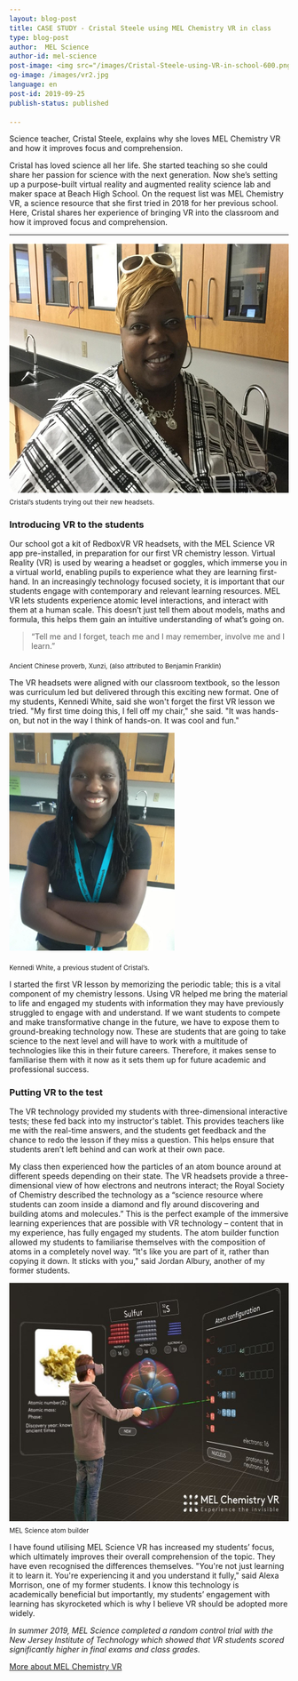```yaml
---
layout: blog-post
title: CASE STUDY - Cristal Steele using MEL Chemistry VR in class
type: blog-post
author:  MEL Science
author-id: mel-science
post-image: <img src="/images/Cristal-Steele-using-VR-in-school-600.png" width="600" height="450" alt="Cristal Steele from Islands High School">
og-image: /images/vr2.jpg
language: en
post-id: 2019-09-25
publish-status: published

---
```

Science teacher, Cristal Steele, explains why she loves MEL Chemistry VR and how it improves focus and comprehension.  

Cristal has loved science all her life. She started teaching so she could share her passion for science with the next generation. Now she’s setting up a purpose-built virtual reality and augmented reality science lab and maker space at Beach High School. On the request list was MEL Chemistry VR, a science resource that she first tried in 2018 for her previous school. Here, Cristal shares her experience of bringing VR into the classroom and how it improved focus and comprehension.
<!-- more -->

---

<img src="/images/Cristal-Steele-from-Islands-High-School-600.png" width="600" height="450" alt="Cristal Steele from Islands High School">
<sub>Cristal’s students trying out their new headsets.</sub>

<h3>Introducing VR to the students</h3>
 
Our school got a kit of RedboxVR VR headsets, with the MEL Science VR app pre-installed, in preparation for our first VR chemistry lesson. Virtual Reality (VR) is used by wearing a headset or goggles, which immerse you in a virtual world, enabling pupils to experience what they are learning first-hand. In an increasingly technology focused society, it is important that our students engage with contemporary and relevant learning resources. MEL VR lets students experience atomic level interactions, and interact with them at a human scale. This doesn’t just tell them about models, maths and formula, this helps them gain an intuitive understanding of what’s going on. 

<blockquote>“Tell me and I forget, teach me and I may remember, involve me and I learn.”</blockquote> 
<sub>Ancient Chinese proverb, Xunzi, (also attributed to Benjamin Franklin)</sub>

The VR headsets were aligned with our classroom textbook, so the lesson was curriculum led but delivered through this exciting new format. One of my students, Kennedi White, said she won't forget the first VR lesson we tried. "My first time doing this, I fell off my chair," she said. "It was hands-on, but not in the way I think of hands-on. It was cool and fun." 

<img src="/images/Kennedi-White-from-Islands-High-School-v3.png" width="298" height="392" alt="Kennedi White from Islands High School">

<sub>Kennedi White, a previous student of Cristal’s.</sub>

I started the first VR lesson by memorizing the periodic table; this is a vital component of my chemistry lessons. Using VR helped me bring the material to life and engaged my students with information they may have previously struggled to engage with and understand. 
If we want students to compete and make transformative change in the future, we have to expose them to ground-breaking technology now. These are students that are going to take science to the next level and will have to work with a multitude of technologies like this in their future careers. Therefore, it makes sense to familiarise them with it now as it sets them up for future academic and professional success. 

<h3>Putting VR to the test</h3>

The VR technology provided my students with three-dimensional interactive tests; these fed back into my instructor's tablet. This provides teachers like me with the real-time answers, and the students get feedback and the chance to redo the lesson if they miss a question. This helps ensure that students aren’t left behind and can work at their own pace.

My class then experienced how the particles of an atom bounce around at different speeds depending on their state. The VR headsets provide a three-dimensional view of how electrons and neutrons interact; the Royal Society of Chemistry described the technology as a “science resource where students can zoom inside a diamond and fly around discovering and building atoms and molecules.” This is the perfect example of the immersive learning experiences that are possible with VR technology – content that in my experience, has fully engaged my students. 
The atom builder function allowed my students to familiarise themselves with the composition of atoms in a completely novel way. “It's like you are part of it, rather than copying it down. It sticks with you," said Jordan Albury, another of my former students. 

<img src="/images/melchemistryvr.jpg" width="600" height="429" alt="mel chemistry virtual reality">
<sub>MEL Science atom builder</sub>

I have found utilising MEL Science VR has increased my students’ focus, which ultimately improves their overall comprehension of the topic. They have even recognised the differences themselves. "You're not just learning it to learn it. You're experiencing it and you understand it fully," said Alexa Morrison, one of my former students. I know this technology is academically beneficial but importantly, my students’ engagement with learning has skyrocketed which is why I believe VR should be adopted more widely. 


<i>In summer 2019, MEL Science completed a random control trial with the New Jersey Institute of Technology which showed that VR students scored significantly higher in final exams and class grades.</i>


<a class="btn btn-primary btn-lg active btn-overflow" href="https://melscience.com/vr">More about MEL Chemistry VR</a>
